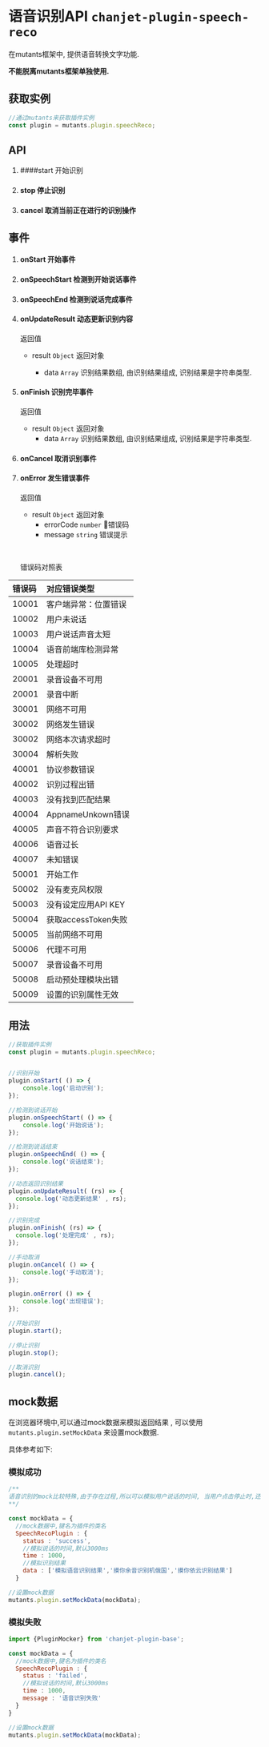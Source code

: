 # 语音识别API `chanjet-plugin-speech-reco`

在mutants框架中,  提供语音转换文字功能.

**不能脱离mutants框架单独使用.**



## 获取实例

```javascript
//通过mutants来获取插件实例
const plugin = mutants.plugin.speechReco;
```





## API

1. ####start 开始识别
2. #### stop 停止识别

3. #### cancel 取消当前正在进行的识别操作





## 事件

1. #### onStart 开始事件

2. #### onSpeechStart 检测到开始说话事件

3. #### onSpeechEnd 检测到说话完成事件

4. #### onUpdateResult 动态更新识别内容

   返回值

   - result `Object` 返回对象

     - data `Array` 识别结果数组, 由识别结果组成, 识别结果是字符串类型.

5. #### onFinish 识别完毕事件

   返回值

   - result `Object` 返回对象
     - data `Array` 识别结果数组, 由识别结果组成, 识别结果是字符串类型.

6. #### onCancel 取消识别事件

7. #### onError 发生错误事件

   返回值

   - result `Object` 返回对象
     - errorCode `number` 错误码
     - message `string` 错误提示

   ​

   错误码对照表

| 错误码   | 对应错误类型          |
   | :---- | :-------------- |
   | 10001 | 客户端异常：位置错误      |
   | 10002 | 用户未说话           |
   | 10003 | 用户说话声音太短        |
   | 10004 | 语音前端库检测异常       |
   | 10005 | 处理超时            |
   | 20001 | 录音设备不可用         |
   | 20001 | 录音中断            |
   | 30001 | 网络不可用           |
   | 30002 | 网络发生错误          |
   | 30002 | 网络本次请求超时        |
   | 30004 | 解析失败            |
   | 40001 | 协议参数错误          |
   | 40002 | 识别过程出错          |
   | 40003 | 没有找到匹配结果        |
   | 40004 | AppnameUnkown错误 |
   | 40005 | 声音不符合识别要求       |
   | 40006 | 语音过长            |
   | 40007 | 未知错误            |
   | 50001 | 开始工作            |
   | 50002 | 没有麦克风权限         |
   | 50003 | 没有设定应用API KEY   |
   | 50004 | 获取accessToken失败 |
   | 50005 | 当前网络不可用         |
   | 50006 | 代理不可用           |
   | 50007 | 录音设备不可用         |
   | 50008 | 启动预处理模块出错       |
   | 50009 | 设置的识别属性无效       |


   


## 用法

```javascript
//获取插件实例
const plugin = mutants.plugin.speechReco;


//识别开始
plugin.onStart( () => {
	console.log('启动识别');
});

//检测到说话开始
plugin.onSpeechStart( () => {
	console.log('开始说话');
});

//检测到说话结束
plugin.onSpeechEnd( () => {
	console.log('说话结束');
});

//动态返回识别结果
plugin.onUpdateResult( (rs) => {
  console.log('动态更新结果' , rs);
});

//识别完成
plugin.onFinish( (rs) => {
  console.log('处理完成' , rs);
});

//手动取消
plugin.onCancel( () => {
	console.log('手动取消');
});

plugin.onError( () => {
	console.log('出现错误');
});

//开始识别
plugin.start();

//停止识别
plugin.stop();

//取消识别
plugin.cancel();
```





## mock数据

在浏览器环境中,可以通过mock数据来模拟返回结果 , 可以使用 `mutants.plugin.setMockData` 来设置mock数据.

具体参考如下:



### 模拟成功

```javascript
/**
语音识别的mock比较特殊,由于存在过程,所以可以模拟用户说话的时间, 当用户点击停止时,还是会根据status进行返回结果.
**/

const mockData = {
  //mock数据中,键名为插件的类名
  SpeechRecoPlugin : {
    status : 'success',
	//模拟说话的时间,默认3000ms
    time : 1000,
    //模拟识别结果
    data : ['模拟语音识别结果','摸你余音识别机俄国','摸你依云识别结果']
  }

//设置mock数据
mutants.plugin.setMockData(mockData);
```



### 模拟失败

```javascript
import {PluginMocker} from 'chanjet-plugin-base';

const mockData = {
  //mock数据中,键名为插件的类名
  SpeechRecoPlugin : {
    status : 'failed',
    //模拟说话的时间,默认3000ms
    time : 1000,
    message : '语音识别失败'
  }
}

//设置mock数据
mutants.plugin.setMockData(mockData);
```